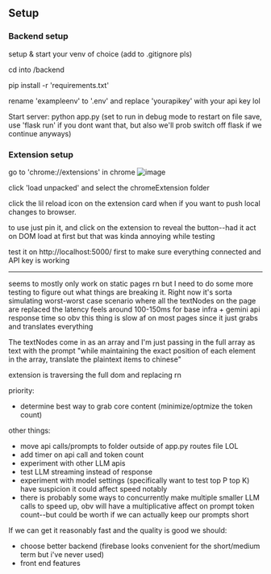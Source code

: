 ## Setup
### Backend setup

setup & start your venv of choice (add to .gitignore pls)

cd into /backend

pip install -r 'requirements.txt'

rename 'exampleenv' to '.env' and replace 'yourapikey' with your api key lol

Start server:
python app.py (set to run in debug mode to restart on file save, use 'flask run' if you dont want that, but also we'll prob switch off flask if we continue anyways)


### Extension setup
go to 'chrome://extensions' in chrome
![image](https://github.com/user-attachments/assets/8b5f9745-572f-4412-9f81-a5536e3586f5)

click 'load unpacked' and select the chromeExtension folder

click the lil reload icon on the extension card when if you want to push local changes to browser.

to use just pin it, and click on the extension to reveal the button--had it act on DOM load at first but that was kinda annoying while testing

test it on http://localhost:5000/ first to make sure everything connected and API key is working


----------------------------------------------------------------------------------------------------------
seems to mostly only work on static pages rn but I need to do some more testing to figure out what things are breaking it. 
Right now it's sorta simulating worst-worst case scenario where all the textNodes on the page are replaced
the latency feels around 100-150ms for base infra + gemini api response time so obv this thing is slow af on most pages since it just grabs and translates everything

The textNodes come in as an array and I'm just passing in the full array as text with the prompt 
    "while maintaining the exact position of each element in the array, translate the plaintext items to chinese"

extension is traversing the full dom and replacing rn

priority:
  - determine best way to grab core content (minimize/optmize the token count)

other things:
  - move api calls/prompts to folder outside of app.py routes file LOL
  - add timer on api call and token count
  - experiment with other LLM apis
  - test LLM streaming instead of response
  - experiment with model settings (specifically want to test top P top K) have suspicion it could affect speed notably
  - there is probably some ways to concurrently make multiple smaller LLM calls to speed up, obv will have a multiplicative affect on prompt token count--but could be worth if we can actually keep our prompts short

If we can get it reasonably fast and the quality is good we should:
  - choose better backend (firebase looks convenient for the short/medium term but i've never used)
  - front end features

